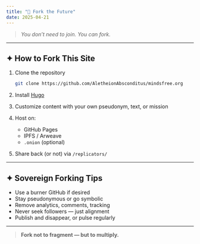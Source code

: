 ```yaml
---
title: "🧬 Fork the Future"
date: 2025-04-21
---
```


> *You don’t need to join. You can fork.*

---

## ✦ How to Fork This Site

1. Clone the repository

    ```bash
    git clone https://github.com/AletheionAbsconditus/mindsfree.org
    ```

2. Install [Hugo](https://gohugo.io)

3. Customize content with your own pseudonym, text, or mission

4. Host on:
    - GitHub Pages
    - IPFS / Arweave
    - `.onion` (optional)

5. Share back (or not) via `/replicators/`

---

## ✦ Sovereign Forking Tips

- Use a burner GitHub if desired
- Stay pseudonymous or go symbolic
- Remove analytics, comments, tracking
- Never seek followers — just alignment
- Publish and disappear, or pulse regularly

---

> **Fork not to fragment — but to multiply.**

